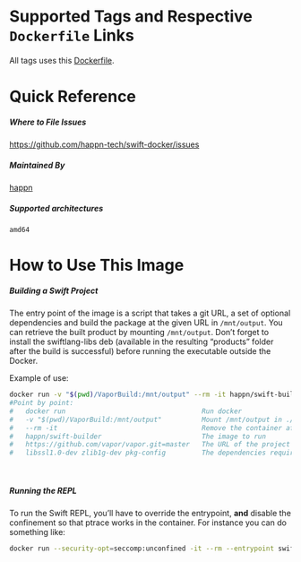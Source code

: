 # Supported Tags and Respective `Dockerfile` Links
All tags uses this [Dockerfile](https://github.com/happn-tech/swift-docker/blob/master/Dockerfile).

# Quick Reference
##### Where to File Issues
https://github.com/happn-tech/swift-docker/issues

##### Maintained By
[happn](https://github.com/happn-tech/)

##### Supported architectures
`amd64`

# How to Use This Image

##### Building a Swift Project
The entry point of the image is a script that takes a git URL, a set of optional dependencies and build the package at the given URL in `/mnt/output`. You can retrieve the built product by mounting `/mnt/output`. Don’t forget to install the swiftlang-libs deb (available in the resulting “products” folder after the build is successful) before running the executable outside the Docker.

Example of use:
```bash
docker run -v "$(pwd)/VaporBuild:/mnt/output" --rm -it happn/swift-builder https://github.com/vapor/vapor.git=master libssl1.0-dev zlib1g-dev pkg-config
#Point by point:
#   docker run                                  Run docker
#   -v "$(pwd)/VaporBuild:/mnt/output"          Mount /mnt/output in ./VaporBuild (in order to retrieve the built products)
#   --rm -it                                    Remove the container after the build is complete, and attach with tty while running
#   happn/swift-builder                         The image to run
#   https://github.com/vapor/vapor.git=master   The URL of the project to build, with the branch/tag/commit to build (here master; optional)
#   libssl1.0-dev zlib1g-dev pkg-config         The dependencies required to build the project
```

 

##### Running the REPL
To run the Swift REPL, you’ll have to override the entrypoint, **and** disable the confinement so that ptrace works in the container. For instance you can do something like:

```bash
docker run --security-opt=seccomp:unconfined -it --rm --entrypoint swift happn/swift-builder
```

